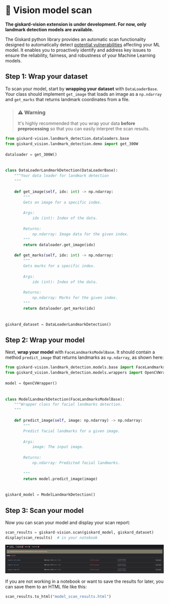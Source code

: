 # 📸 Vision model scan

**The giskard-vision extension is under development. For now, only landmark detection models are available.**


The Giskard python library provides an automatic scan functionality designed to automatically detect [potential vulnerabilities](https://docs.giskard.ai/en/latest/knowledge/key_vulnerabilities/index.html) affecting your ML model. It enables you to proactively identify and address key issues to ensure the reliability, fairness, and robustness of your Machine Learning models.


## Step 1: Wrap your dataset

To scan your model, start by **wrapping your dataset** with `DataLoaderBase`. Your class should implement `get_image` that loads an image as a `np.ndarray` and `get_marks` that returns landmark coordinates from a file.

> ### ⚠️ Warning
>
> It's highly recommended that you wrap your data **before preprocessing** so that you can easily interpret
> the scan results.

```python
from giskard-vision.landmark_detection.dataloaders.base
from giskard_vision.landmark_detection.demo import get_300W

dataloader = get_300W()


class DataLoaderLandmarkDetection(DataLoaderBase):
    """Your data loader for landmark detection
    """

    def get_image(self, idx: int) -> np.ndarray:
        """
        Gets an image for a specific index.

        Args:
            idx (int): Index of the data.

        Returns:
            np.ndarray: Image data for the given index.
        """
        return dataloader.get_image(idx)

    def get_marks(self, idx: int) -> np.ndarray:
        """
        Gets marks for a specific index.

        Args:
            idx (int): Index of the data.

        Returns:
            np.ndarray: Marks for the given index.
        """
        return dataloader.get_marks(idx)


giskard_dataset = DataLoaderLandmarkDetection()
```

## Step 2: Wrap your model

Next, **wrap your model** with `FaceLandmarksModelBase`. It should contain a method `predict_image` that returns landmarks as `np.ndarray`, as shown here:

```python
from giskard-vision.landmark_detection.models.base import FaceLandmarksModelBase
from giskard_vision.landmark_detection.models.wrappers import OpenCVWrapper

model = OpenCVWrapper()


class ModelLandmarkDetection(FaceLandmarksModelBase):
    """Wrapper class for facial landmarks detection.
    """

    def predict_image(self, image: np.ndarray) -> np.ndarray:
        """
        Predict facial landmarks for a given image.

        Args:
            image: The input image.

        Returns:
            np.ndarray: Predicted facial landmarks.

        """
        return model.predict_image(image)


giskard_model = ModelLandmarkDetection()
```

## Step 3: Scan your model

Now you can scan your model and display your scan report:

```python
scan_results = giskard-vision.scan(giskard_model, giskard_dataset)
display(scan_results)  # in your notebook
```

![Vision scan results](../../../assets/scan_vision.png)

If you are not working in a notebook or want to save the results for later, you can save them to an HTML file like this:

```python
scan_results.to_html("model_scan_results.html")
```
